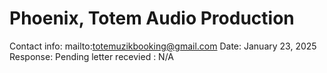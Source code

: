 # Phoenix, Totem Audio Production

Contact info: mailto:totemuzikbooking@gmail.com 
Date: January 23, 2025
Response: Pending
letter recevied : N/A